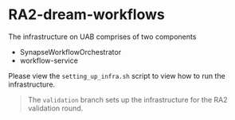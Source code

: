 # RA2-dream-workflows

The infrastructure on UAB comprises of two components

- SynapseWorkflowOrchestrator
- workflow-service

Please view the `setting_up_infra.sh` script to view how to run the infrastructure.

> The `validation` branch sets up the infrastructure for the
RA2 validation round.
